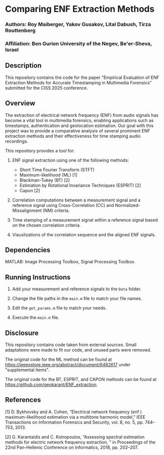 # Comparing ENF Extraction Methods

### Authors: Roy Maiberger, Yakov Gusakov, Lital Dabush, Tirza Routtenberg
### Affiliation: Ben Gurion University of the Negev, Be'er-Sheva, Israel


## Description

This repository contains the code for the paper "Empirical Evaluation of ENF Extraction Methods
for Accurate Timestamping in Multimedia Forensics" submitted for the CISS 2025 conference.

## Overview

The extraction of electrical network frequency (ENF) from audio signals has become a vital tool in multimedia forensics,
enabling applications such as timestamps, authentication and geolocation estimation. 
Our goal with this project was to provide a comparative analysis of several prominent ENF extraction methods and their effectiveness for time stamping audio recordings.

This repository provides a tool for:

1. ENF signal extraction using one of the following methods:

	* Short Time Fourier Transform (STFT)
	* Maximum-likelihood (ML) [1]
	* Blackman-Tukey (BT) [2]
	* Estimation by Rotational Invariance Techniques (ESPRIT) [2]
	* Capon [2]

2. Correlation computations between a measurement signal and a reference signal using Cross-Correlation (CC) and 
Normalized-Missalignment (NM) criteria.

3. Time stamping of a measurement signal within a reference signal based on the chosen correlation criteria.

4. Viauslizations of the correlation sequence and the aligned ENF signals.

## Dependencies

MATLAB: Image Processing Toolbox, Signal Processing Toolbox.

## Running Instructions

1. Add your measurement and reference signals to the `Data` folder.

2. Change the file paths in the `main.m` file to match your file names.

3. Edit the `get_params.m` file to match your needs.

4. Execute the `main.m` file.

## Disclosure

This repository contains code taken from external sources. 
Small adaptations were made to fit our code, and unused parts were removed.

The original code for the ML method can be found at https://ieeexplore.ieee.org/abstract/document/6482617 under "supplemental items".

The original code for the BT, ESPRIT, and CAPON methods can be found at https://github.com/geokarant/ENF_extraction.

## References

[1] D. Bykhovsky and A. Cohen, “Electrical network frequency (enf ) maximum-likelihood estimation via a 
multitone harmonic model,” IEEE Transactions on Information Forensics and Security, vol. 8, no. 5, pp. 744–753, 2013.

[2] G. Karantaidis and C. Kotropoulos, “Assessing spectral estimation methods for electric network frequency 
extraction, ” in Proceedings of the 22nd Pan-Hellenic Conference on Informatics, 2018, pp. 202–207.
